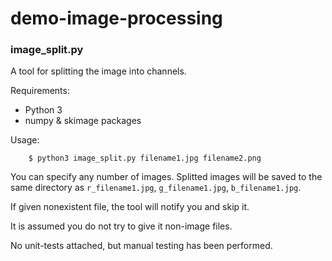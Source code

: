 # demo-image-processing


### image_split.py

A tool for splitting the image into channels.

Requirements:
* Python 3
* numpy & skimage packages

Usage:

```
	$ python3 image_split.py filename1.jpg filename2.png
```

You can specify any number of images. Splitted images will be saved to the same directory as `r_filename1.jpg`, `g_filename1.jpg`, `b_filename1.jpg`.

If given nonexistent file, the tool will notify you and skip it.

It is assumed you do not try to give it non-image files.

No unit-tests attached, but manual testing has been performed.


